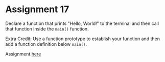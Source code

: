 # Assignment 17
Declare a function that prints "Hello, World!" to the terminal and then call that function inside
the `main()` function.

Extra Credit: Use a function prototype to establish your function and then add a function definition below
`main()`.

Assignment [here](https://github.com/h0mbre/Learning-C/tree/master/Assignment-17)
